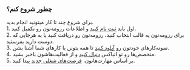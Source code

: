 
### چطور شروع کنم؟ ###
برای شروع چند تا کار میتونید انجام بدید.  
1️. اول باید [ثبت نام کنید](https://atbox.io/register) و اطلاعات رزومه‌تون رو تکمیل کنید.  
2️. برای رزومه‌تون یه قالب انتخاب کنید، رزومه‌تون رو دریافت کنید یا به هرجایی که دوست دارید بفرستید.  
3️. نمونه‌کارهای خودتون رو [آپلود کنید](https://atbox.io/project/new) تا همه بتونن با کارهای شما آشنا بشن.  
4️. متخصص‌ها رو تو اتباکس [دنبال کنید](https://atbox.io/explore/people) و از فعالیت‌هاشون باخبر بشید.  
5️. بر اساس مهارت‌هاتون، [فرصت‌های شغلی جدید](https://atbox.io/explore/jobs) پیدا کنید.  
